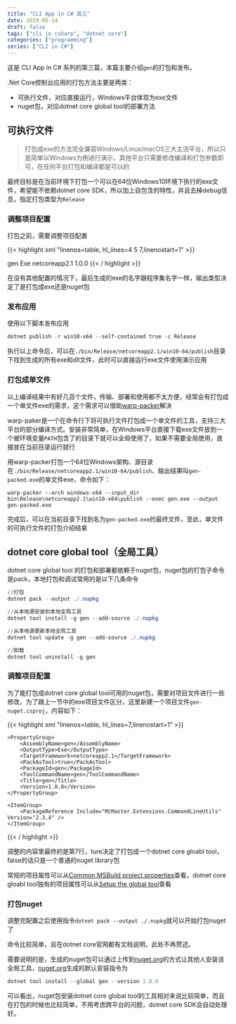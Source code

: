 ```yaml
---
title: "CLI App in C# 其三"
date: 2019-05-14
draft: false
tags: ["cli in csharp", "dotnet core"]
categories: ["programming"]
series: ["CLI in C#"]
---
```


这是 CLI App in C# 系列的第三篇，本篇主要介绍`gen`的打包和发布。

.Net Core控制台应用的打包方法主要是两类：

+ 可执行文件，对应直接运行，Windows平台体现为exe文件
+ nuget包，对应dotnet core global tool的部署方法

## 可执行文件

> 打包成exe的方法完全兼容Windows/Linux/macOS三大主流平台，所以只是简单以Windows为例进行演示，其他平台只需要修改编译和打包参数即可，在任何平台打包和编译都是可以的

最终目标是在当前环境下打包一个可以在64位Windows10环境下执行的exe文件，希望能不依赖dotnet core SDK，所以加上自包含的特性，并且去掉debug信息，指定打包类型为`Release`

### 调整项目配置

打包之前，需要调整项目配置

{{< highlight xml "linenos=table, hl_lines=4 5 7,linenostart=1" >}}
<Project Sdk="Microsoft.NET.Sdk">

  <PropertyGroup>
        <AssemblyName>gen</AssemblyName>
        <OutputType>Exe</OutputType>
        <TargetFramework>netcoreapp2.1</TargetFramework>
	<Version>1.0.0</Version>
  </PropertyGroup>

  <ItemGroup>
    <PackageReference Include="McMaster.Extensions.CommandLineUtils" Version="2.3.4" />
  </ItemGroup>

</Project>
{{< / highlight >}}

在没有其他配置的情况下，最后生成的exe的名字跟程序集名字一样，输出类型决定了是打包成exe还是nuget包

### 发布应用

使用以下脚本发布应用

```powershell
dotnet publish -r win10-x64 --self-contained true -c Release
```

执行以上命令后，可以在`./bin/Release/netcoreapp2.1/win10-64/publish`目录下找到生成的所有exe和dll文件，此时可以直接运行exe文件使用演示应用

### 打包成单文件

以上编译结果中有好几百个文件，传输、部署和使用都不太方便，经常会有打包成一个单文件exe的需求，这个需求可以借助[warp-packer](https://github.com/dgiagio/warp)解决

warp-paker是一个在命令行下将可执行文件打包成一个单文件的工具，支持三大平台的部分编译方式。安装非常简单，在Windows平台直接下载exe文件放到一个被环境变量`PATH`包含了的目录下就可以全局使用了，如果不需要全局使用，直接放在当前目录运行就行

用warp-packer打包一个64位Windows架构、源目录在`./bin/Release/netcoreapp2.1/win10-64/publish`、输出结果叫`gen-packed.exe`的单文件exe，命令如下：

```pwsh
warp-packer --arch windows-x64 --input_dir bin\Release\netcoreapp2.1\win10-x64\publish --exec gen.exe --output gen-packed.exe
```

完成后，可以在当前目录下找到名为`gen-packed.exe`的最终文件，至此，单文件的可执行文件的打包介绍结束

## dotnet core global tool（全局工具）

dotnet core global tool 的打包和部署都依赖于nuget包，nuget包的打包子命令是pack，本地打包和调试常用的是以下几条命令

```powershell
//打包
dotnet pack --output ./.nupkg

//从本地源安装到本地全局工具
dotnet tool install -g gen --add-source ./.nupkg

//从本地源更新本地全局工具
dotnet tool update -g gen --add-source ./.nupkg

//卸载
dotnet tool uninstall -g gen 
```

### 调整项目配置

为了能打包成dotnet core global tool可用的nuget包，需要对项目文件进行一些修改，为了跟上一节中的exe项目文件区分，这里新建一个项目文件`gen-nuget.csproj`，内容如下：

{{< highlight xml "linenos=table, hl_lines=7,linenostart=1" >}}
<Project Sdk="Microsoft.NET.Sdk">

	<PropertyGroup>
		<AssemblyName>gen</AssemblyName>
		<OutputType>Exe</OutputType>
		<TargetFramework>netcoreapp2.1</TargetFramework>
		<PackAsTool>true</PackAsTool>
		<PackageId>gen</PackageId>
		<ToolCommandName>gen</ToolCommandName>
		<Title>gen</Title>
		<Version>1.0.0</Version>
	</PropertyGroup>

	<ItemGroup>
		<PackageReference Include="McMaster.Extensions.CommandLineUtils" Version="2.3.4" />
	</ItemGroup>

</Project>
{{< / highlight >}}

调整的内容里最终的是第7行，ture决定了打包成一个dotnet core gloabl tool，false的话只是一个普通的nuget library包

常规的项目属性可以从[Common MSBuild project properties](https://docs.microsoft.com/en-us/visualstudio/msbuild/common-msbuild-project-properties?view=vs-2019)查看，dotnet core gloabl tool独有的项目属性可以从[Setup the global tool](https://docs.microsoft.com/en-us/dotnet/core/tools/global-tools-how-to-create#setup-the-global-tool)查看

### 打包nuget

调整完配置之后使用指令`dotnet pack --output ./.nupkg`就可以开始打包nuget了

命令比较简单，且在dotnet core官网都有文档说明，此处不再赘述。

需要说明的是，生成的nuget包可以通过上传到[nuget.org](https://www.nuget.org/)的方式让其他人安装该全局工具，[nuget.org](https://www.nuget.org/)生成的默认安装指令为

```powershell
dotnet tool install --global gen --version 1.0.0
```

可以看出，nuget包安装dotnet core global tool的工具相对来说比较简单，而且在打包的时候也比较简单，不用考虑跨平台的问题，dotnet core SDK会自动处理好。
